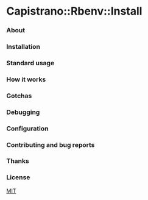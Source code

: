# Capistrano::Rbenv::Install

### About

### Installation

### Standard usage

### How it works

### Gotchas

### Debugging

### Configuration

### Contributing and bug reports

### Thanks

### License

[MIT](LICENSE.md)
